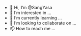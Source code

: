 - 👋 Hi, I’m @SangYasa
- 👀 I’m interested in ...
- 🌱 I’m currently learning ...
- 💞️ I’m looking to collaborate on ...
- 📫 How to reach me ...

<!---
SangYasa/SangYasa is a ✨ special ✨ repository because its `README.md` (this file) appears on your GitHub profile.
You can click the Preview link to take a look at your changes.
--->
